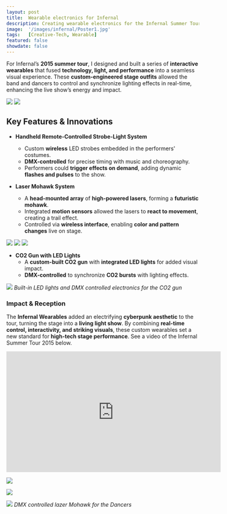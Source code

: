 ```yaml
---
layout: post
title:  Wearable electronics for Infernal
description: Creating wearable electronics for the Infernal Summer Tour 2015
image:  '/images/infernal/Poster1.jpg'
tags:   [Creative-Tech, Wearable]
featured: false
showdate: false
---
```


For Infernal’s **2015 summer tour**, I designed and built a series of **interactive wearables** that fused **technology, light, and performance** into a seamless visual experience. These **custom-engineered stage outfits** allowed the band and dancers to control and synchronize lighting effects in real-time, enhancing the live show’s energy and impact.  


<div class="gallery-box">
  <div class="gallery">
    <img src="/images/infernal/Poster1.jpg">
    <img src="/images/infernal/Poster2.jpg">
  </div>
</div>


## Key Features & Innovations
- **Handheld Remote-Controlled Strobe-Light System**  
  - Custom **wireless** LED strobes embedded in the performers' costumes.  
  - **DMX-controlled** for precise timing with music and choreography.  
  - Performers could **trigger effects on demand**, adding dynamic **flashes and pulses** to the show.  

- **Laser Mohawk System**  
  - A **head-mounted array** of **high-powered lasers**, forming a **futuristic mohawk**.  
  - Integrated **motion sensors** allowed the lasers to **react to movement**, creating a trail effect.  
  - Controlled via **wireless interface**, enabling **color and pattern changes** live on stage.  

<div class="gallery-box">
  <div class="gallery">
    <img src="/images/infernal/Mohawk3.jpg">
    <img src="/images/infernal/Mohawk4.jpg">
    <img src="/images/infernal/Mohawk2.jpg">
  </div>
</div>

- **CO2 Gun with LED Lights**
  - A **custom-built CO2 gun** with **integrated LED lights** for added visual impact.  
  - **DMX-controlled** to synchronize **CO2 bursts** with lighting effects.  



![]({{site.baseurl}}/images/infernal/Gun1.jpg#wide)
*Built-in LED lights and DMX controlled electronics for the CO2 gun*

  

### **Impact & Reception**  
The **Infernal Wearables** added an electrifying **cyberpunk aesthetic** to the tour, turning the stage into a **living light show**. By combining **real-time control, interactivity, and striking visuals**, these custom wearables set a new standard for **high-tech stage performance**. See a video of the Infernal Summer Tour 2015 below. 

<p>
<iframe width="560" height="315" src="https://www.youtube.com/embed/D-c3XTVJB7c?si=PTRvFXjQ6vRovhF-" title="YouTube video player" frameborder="0" allow="accelerometer; autoplay; clipboard-write; encrypted-media; gyroscope; picture-in-picture; web-share" referrerpolicy="strict-origin-when-cross-origin" allowfullscreen></iframe>
</p>


![]({{site.baseurl}}/images/infernal/Gun2.jpg#wide)


![]({{site.baseurl}}/images/infernal/Gun3.jpg#wide)

![]({{site.baseurl}}/images/infernal/Mohawk1.jpg#wide)
*DMX controlled lazer Mohawk for the Dancers*